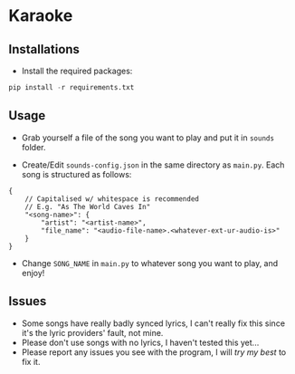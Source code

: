 # Karaoke

## Installations

- Install the required packages:
```py
pip install -r requirements.txt
```

## Usage

- Grab yourself a file of the song you want to play and put it in `sounds` folder.

- Create/Edit `sounds-config.json` in the same directory as `main.py`. Each song is structured as follows:
```jsonc
{
    // Capitalised w/ whitespace is recommended
    // E.g. "As The World Caves In"
    "<song-name>": {
        "artist": "<artist-name>",
        "file_name": "<audio-file-name>.<whatever-ext-ur-audio-is>"
    }
}
```

- Change `SONG_NAME` in `main.py` to whatever song you want to play, and enjoy!

## Issues

- Some songs have really badly synced lyrics, I can't really fix this since it's the lyric providers' fault, not mine.
- Please don't use songs with no lyrics, I haven't tested this yet...
- Please report any issues you see with the program, I will *try my best* to fix it.